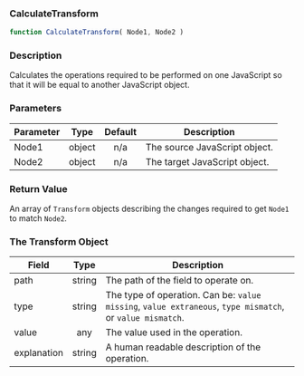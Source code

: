 <!-- api/CalculateTransform.md -->

### CalculateTransform

```js
function CalculateTransform( Node1, Node2 )
```

### Description

Calculates the operations required to be performed on one JavaScript so that it will be equal to another JavaScript object.


### Parameters

| Parameter	| Type     	| Default 	| Description	|
|-----------|:--------:	|:-------:	|-------------	|
| Node1		| object 	| n/a     	| The source JavaScript object. |
| Node2		| object 	| n/a     	| The target JavaScript object. |


### Return Value

An array of `Transform` objects describing the changes required to get `Node1` to match `Node2`.


### The Transform Object

| Field		 	| Type    	| Description                                     	|
|-----------	|:-------:	|-------------------------------------------------	|
| path    		| string  	| The path of the field to operate on.	|
| type      	| string  	| The type of operation. Can be: `value missing`, `value extraneous`, `type mismatch`, or `value mismatch`.  	|
| value    		| any		| The value used in the operation.	|
| explanation	| string	| A human readable description of the operation.	|


